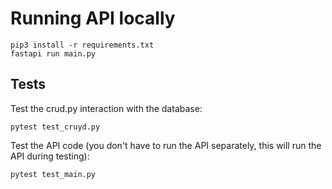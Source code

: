# Running API locally

    pip3 install -r requirements.txt
    fastapi run main.py

## Tests

Test the crud.py interaction with the database:
    
    pytest test_cruyd.py 

Test the API code (you don't have to run the API separately, this will run the API during testing):
    
    pytest test_main.py 
